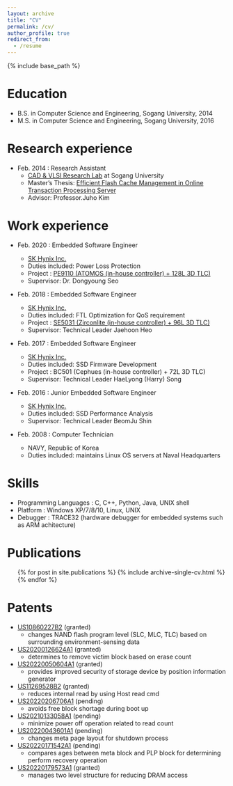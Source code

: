 ```yaml
---
layout: archive
title: "CV"
permalink: /cv/
author_profile: true
redirect_from:
  - /resume
---
```


{% include base_path %}

Education
======
* B.S. in Computer Science and Engineering, Sogang University, 2014
* M.S. in Computer Science and Engineering, Sogang University, 2016

Research experience
======
* Feb. 2014 : Research Assistant
  * [CAD & VLSI Research Lab](https://cslab.sogang.ac.kr/cslab/index.html) at Sogang University
  * Master’s Thesis: [Efficient Flash Cache Management in Online Transaction Processing Server](/files/jinpyo_kim_thesis.pdf)
  * Advisor: Professor.Juho Kim
  
Work experience
======
* Feb. 2020 : Embedded Software Engineer
  * [SK Hynix Inc.](https://www.skhynix.com/)
  * Duties included: Power Loss Protection
  * Project : [PE9110 (ATOMOS (in-house controller) + 128L 3D TLC)](https://product.skhynix.com/solutions/application/server/server.go)
  * Supervisor: Dr. Dongyoung Seo

* Feb. 2018 : Embedded Software Engineer
  * [SK Hynix Inc.](https://www.skhynix.com/)
  * Duties included: FTL Optimization for QoS requirement
  * Project : [SE5031 (Zirconlite (in-house controller) + 96L 3D TLC)](https://product.skhynix.com/solutions/application/server/server.go)
  * Supervisor: Technical Leader Jaehoon Heo

* Feb. 2017 : Embedded Software Engineer
  * [SK Hynix Inc.](https://www.skhynix.com/)
  * Duties included: SSD Firmware Development
  * Project : BC501 (Cephues (in-house controller) + 72L 3D TLC)
  * Supervisor: Technical Leader HaeLyong (Harry) Song
   
* Feb. 2016 : Junior Embedded Software Engineer
  * [SK Hynix Inc.](https://www.skhynix.com/)
  * Duties included: SSD Performance Analysis
  * Supervisor: Technical Leader BeomJu Shin

* Feb. 2008 : Computer Technician
  * NAVY, Republic of Korea
  * Duties included: maintains Linux OS servers at Naval Headquarters
  
Skills
======
* Programming Languages : C, C++, Python, Java, UNIX shell
* Platform : Windows XP/7/8/10, Linux, UNIX
* Debugger : TRACE32 (hardware debugger for embedded systems such as ARM achitecture)

Publications
======
  <ul>{% for post in site.publications %}
    {% include archive-single-cv.html %}
  {% endfor %}</ul>
  
Patents
======
* [US10860227B2](https://patents.google.com/patent/US10860227B2) (granted)
    - changes NAND flash program level (SLC, MLC, TLC) based on surrounding environment-sensing data
* [US20200126624A1](https://patents.google.com/patent/US20200126624A1) (granted)
    - determines to remove victim block based on erase count
* [US20220050604A1](https://patents.google.com/patent/US20220050604A1) (granted)
    - provides improved security of storage device by position information generator
* [US11269528B2](https://patents.google.com/patent/US11269528B2) (granted)
    - reduces internal read by using Host read cmd
* [US20220206706A1](https://patents.google.com/patent/US20220206706A1) (pending)
    - avoids free block shortage during boot up
* [US20210133058A1](https://patents.google.com/patent/US20210133058A1) (pending)
    - minimize power off operation related to read count
* [US20220043601A1](https://patents.google.com/patent/US20220043601A1) (pending)
    - changes meta page layout for shutdown process
* [US20220171542A1](https://patents.google.com/patent/US20220171542A1) (pending)
    - compares ages between meta block and PLP block for determining perform recovery operation
* [US20220179573A1](https://patents.google.com/patent/US20220179573A1) (granted)
    - manages two level structure for reducing DRAM access

